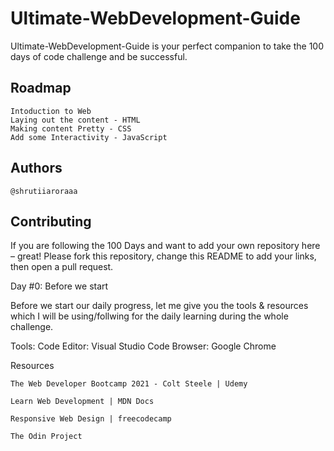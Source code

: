 # Ultimate-WebDevelopment-Guide

 Ultimate-WebDevelopment-Guide is your perfect companion to take the 100 days of code challenge and be successful. 

## Roadmap

    Intoduction to Web
    Laying out the content - HTML
    Making content Pretty - CSS
    Add some Interactivity - JavaScript

## Authors

    @shrutiiaroraaa
    
   
  ## Contributing

If you are following the 100 Days and want to add your own repository here – great! Please fork this repository, change this README to add your links, then open a pull request.

Day #0: Before we start

Before we start our daily progress, let me give you the tools & resources which I will be using/follwing for the daily learning during the whole challenge.

Tools:
Code Editor: Visual Studio Code
Browser: Google Chrome

Resources

    The Web Developer Bootcamp 2021 - Colt Steele | Udemy

    Learn Web Development | MDN Docs

    Responsive Web Design | freecodecamp

    The Odin Project
